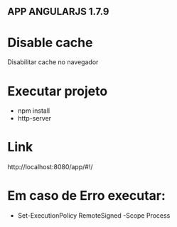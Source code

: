 ## APP ANGULARJS 1.7.9

# Disable cache 
  Disabilitar cache no navegador

# Executar projeto
  - npm install
  - http-server

# Link 
  http://localhost:8080/app/#!/

# Em caso de Erro executar:
  - Set-ExecutionPolicy RemoteSigned -Scope Process